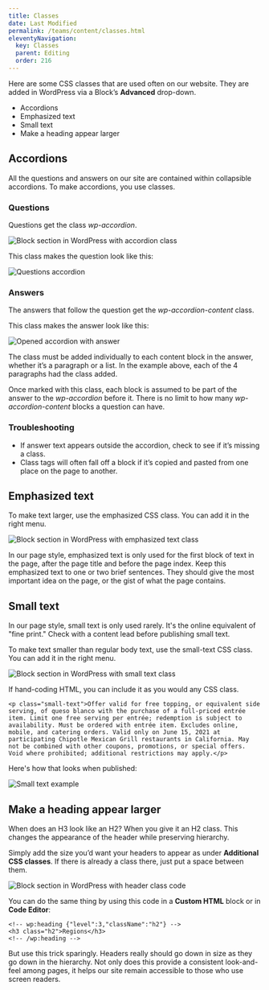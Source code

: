 ```yaml
---
title: Classes
date: Last Modified 
permalink: /teams/content/classes.html
eleventyNavigation:
  key: Classes
  parent: Editing
  order: 216
---
```


Here are some CSS classes that are used often on our website. They are added in WordPress via a Block’s **Advanced** drop-down.

* Accordions
* Emphasized text
* Small text
* Make a heading appear larger

## Accordions

All the questions and answers on our site are contained within collapsible accordions. To make accordions, you use classes.

### Questions

Questions get the class *wp-accordion*.

![Block section in WordPress with accordion class](https://cagov.github.io/covid19.ca.gov-site-eng-playbook//content/images/wp-accordion.png)

This class makes the question look like this:

![Questions accordion](https://cagov.github.io/covid19.ca.gov-site-eng-playbook//content/images/questions.png)

### Answers

The answers that follow the question get the *wp-accordion-content* class. 

This class makes the answer look like this:

![Opened accordion with answer](https://cagov.github.io/covid19.ca.gov-site-eng-playbook//content/images/answers.png)

The class must be added individually to each content block in the answer, whether it’s a paragraph or a list. In the example above, each of the 4 paragraphs had the class added.

Once marked with this class, each block is assumed to be part of the answer to the *wp-accordion* before it. There is no limit to how many *wp-accordion-content* blocks a question can have.

### Troubleshooting

* If answer text appears outside the accordion, check to see if it’s missing a class.
* Class tags will often fall off a block if it’s copied and pasted from one place on the page to another.

## Emphasized text

To make text larger, use the emphasized CSS class. You can add it in the right menu.

![Block section in WordPress with emphasized text class](https://cagov.github.io/covid19.ca.gov-site-eng-playbook//content/images/emphasized.png)

In our page style, emphasized text is only used for the first block of text in the page, after the page title and before the page index. Keep this emphasized text to one or two brief sentences. They should give the most important idea on the page, or the gist of what the page contains.

## Small text

In our page style, small text is only used rarely. It's the online equivalent of "fine print." Check with a content lead before publishing small text.

To make text smaller than regular body text, use the small-text CSS class. You can add it in the right menu.

![Block section in WordPress with small text class](https://cagov.github.io/covid19.ca.gov-site-eng-playbook//content/images/small-text.png)

If hand-coding HTML, you can include it as you would any CSS class.

```
<p class="small-text">Offer valid for free topping, or equivalent side serving, of queso blanco with the purchase of a full-priced entrée item. Limit one free serving per entrée; redemption is subject to availability. Must be ordered with entrée item. Excludes online, mobile, and catering orders. Valid only on June 15, 2021 at participating Chipotle Mexican Grill restaurants in California. May not be combined with other coupons, promotions, or special offers. Void where prohibited; additional restrictions may apply.</p>
```

Here's how that looks when published:

![Small text example](https://cagov.github.io/covid19.ca.gov-site-eng-playbook//content/images/small-text-example.png)

## Make a heading appear larger

When does an H3 look like an H2? When you give it an H2 class. This changes the appearance of the header while preserving hierarchy.

Simply add the size you’d want your headers to appear as under **Additional CSS classes**. If there is already a class there, just put a space between them.

![Block section in WordPress with header class code](https://cagov.github.io/covid19.ca.gov-site-eng-playbook//content/images/header-class-in-block.jpg)

You can do the same thing by using this code in a **Custom HTML** block or in **Code Editor**:

```
<!-- wp:heading {"level":3,"className":"h2"} -->
<h3 class="h2">Regions</h3>
<!-- /wp:heading -->
```

But use this trick sparingly. Headers really should go down in size as they go down in the hierarchy. Not only does this provide a consistent look-and-feel among pages, it helps our site remain accessible to those who use screen readers. 




